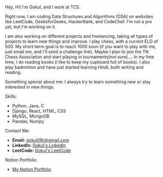 Hey, Hi!
I'm Gokul, and I work at TCS.

Right now, I am coding Data Structures and Algorithms (DSA) on websites like LeetCode, GeeksforGeeks, HackerRank, and CodeChef. I'm not a pro yet, but I'm working on it.

I am also working on different projects and freelancing, taking all types of projects to learn new things and improve.
I play chess, with a current ELO of 500. My short-term goal is to reach 1000 soon (if you want to play with me, just email me, and I'll send a challenge link). Maybe I plan to join the TN Chess Association and start playing in tournaments(not sure).... In my free time, I do reading books (i like to keep my cupboard full of books). I also play badminton and have just started learning Hindi, both writing and reading.

Something special about me: I always try to learn something new or stay interested in new things.

Skills:
- Python, Java, C  
- Django, React, HTML, CSS  
- MySQL, MongoDB  
- Pandas, Numpy

Contact Me:
- **Email:** gokul08r@gmail.com  
- **LinkedIn:** [Gokul's LinkedIn](https://www.linkedin.com/in/gokul8r/)  
- **LeetCode:** [Gokul's LeetCode](https://leetcode.com/u/gokulr08/)

Notion Portfolio
- [My Notion Portfolio](https://gokul08r.notion.site/Hi-I-m-Gokul-f20c05eb444742eaa734fcb1526838c5?pvs=4)
